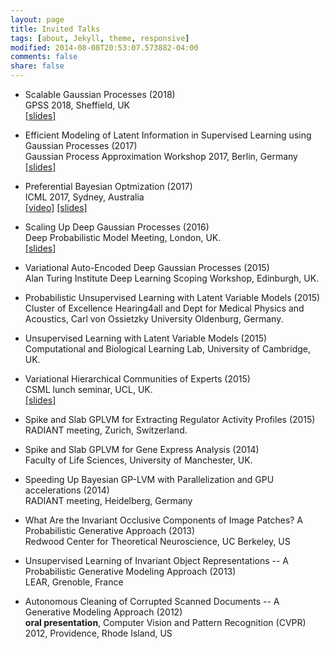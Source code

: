 ```yaml
---
layout: page
title: Invited Talks
tags: [about, Jekyll, theme, responsive]
modified: 2014-08-08T20:53:07.573882-04:00
comments: false
share: false
---
```

+   Scalable Gaussian Processes (2018)  
    GPSS 2018, Sheffield, UK  
    [[slides]](./slides/gpss2018_slides.pdf)  

+   Efficient Modeling of Latent Information in Supervised Learning using Gaussian Processes (2017)  
    Gaussian Process Approximation Workshop 2017, Berlin, Germany  
    [[slides]](./slides/gpaw2017_slides.pdf)  

+   Preferential Bayesian Optmization (2017)  
    ICML 2017, Sydney, Australia  
    [[video]](https://vimeo.com/238266775) [[slides]](./slides/icml2017_slides.pdf)  

+   Scaling Up Deep Gaussian Processes (2016)  
    Deep Probabilistic Model Meeting, London, UK.  
    [[slides]](./slides/slides_London_2016.pdf)  

+   Variational Auto-Encoded Deep Gaussian Processes (2015)  
    Alan Turing Institute Deep Learning Scoping Workshop, Edinburgh, UK.  

+   Probabilistic Unsupervised Learning with Latent Variable Models (2015)  
    Cluster of Excellence Hearing4all and Dept for Medical Physics and Acoustics, Carl von Ossietzky University Oldenburg, Germany.  

+   Unsupervised Learning with Latent Variable Models (2015)  
    Computational and Biological Learning Lab, University of Cambridge, UK.  

+	Variational Hierarchical Communities of Experts (2015)  
  CSML lunch seminar, UCL, UK.  
  [[slides]](./pdfs/slides_UCL_2015.pdf)

+	Spike and Slab GPLVM for Extracting Regulator Activity Profiles (2015)  
  RADIANT meeting, Zurich, Switzerland.

+	Spike and Slab GPLVM for Gene Express Analysis (2014)  
  Faculty of Life Sciences, University of Manchester, UK.

+	Speeding Up Bayesian GP-LVM with Parallelization and GPU accelerations (2014)  
  RADIANT meeting, Heidelberg, Germany

+	What Are the Invariant Occlusive Components of Image Patches? A Probabilistic Generative Approach (2013)  
  Redwood Center for Theoretical Neuroscience, UC Berkeley, US

+	Unsupervised Learning of Invariant Object Representations -- A Probabilistic Generative Modeling Approach (2013)  
  LEAR, Grenoble, France

+	Autonomous Cleaning of Corrupted Scanned Documents -- A Generative Modeling Approach (2012)  
  **oral presentation**, Computer Vision and Pattern Recognition (CVPR) 2012, Providence, Rhode Island, US

